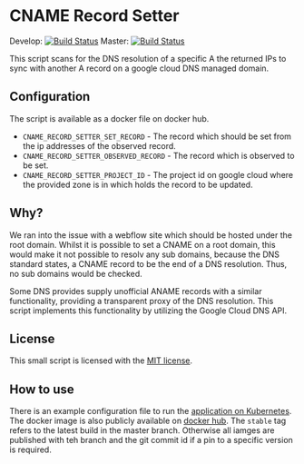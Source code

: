 # CNAME Record Setter #

Develop: [![Build Status](https://jenkins.dev.xcnt.io/buildStatus/icon?job=XCNT/cname-record-setter/develop)](https://jenkins.dev.xcnt.io/job/XCNT/job/cname-record-setter/job/develop/)
Master: [![Build Status](https://jenkins.dev.xcnt.io/buildStatus/icon?job=XCNT/cname-record-setter/master)](https://jenkins.dev.xcnt.io/job/XCNT/job/cname-record-setter/job/master/)

This script scans for the DNS resolution of a specific A
the returned IPs to sync with another A record on a google cloud
DNS managed domain.

## Configuration ##

The script is available as a docker file on docker hub.
* `CNAME_RECORD_SETTER_SET_RECORD` - The record which should be set from the ip addresses of the observed record.
* `CNAME_RECORD_SETTER_OBSERVED_RECORD` - The record which is observed to be set.
* `CNAME_RECORD_SETTER_PROJECT_ID` - The project id on google cloud where the provided zone is in which holds the record to be updated.

## Why? ##

We ran into the issue with a webflow site which should be hosted under the root domain.
Whilst it is possible to set a CNAME on a root domain, this would make it not possible to
resolv any sub domains, because the DNS standard states, a CNAME record to be the end of a
DNS resolution. Thus, no sub domains would be checked.

Some DNS provides supply unofficial ANAME records with a similar functionality, providing a transparent proxy of the DNS resolution.
This script implements this functionality by utilizing the Google Cloud DNS API. 

## License ##

This small script is licensed with the [MIT license](LICENSE).

## How to use ##

There is an example configuration file to run the 
[application on Kubernetes](kube/deployment.yaml). The docker image is also publicly available on
[docker hub](https://hub.docker.com/r/xcnt/cname-record-setter).
The `stable` tag refers to the latest build in the master branch. Otherwise all iamges
are published with teh branch and the git commit id if a pin to a specific version is required.
